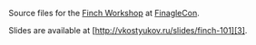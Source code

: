 Source files for the [Finch Workshop][1] at [FinagleCon][2].

Slides are available at [http://vkostyukov.ru/slides/finch-101][3].

[1]: https://twitter.com/vkostyukov/status/628270365085601792
[2]: http://finagle.github.io/finaglecon/
[3]: http://vkostyukov.ru/slides/finch-101
